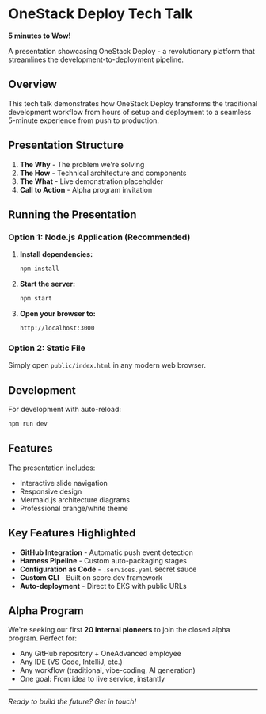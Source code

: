 # OneStack Deploy Tech Talk

**5 minutes to Wow!**

A presentation showcasing OneStack Deploy - a revolutionary platform that streamlines the development-to-deployment pipeline.

## Overview

This tech talk demonstrates how OneStack Deploy transforms the traditional development workflow from hours of setup and deployment to a seamless 5-minute experience from push to production.

## Presentation Structure

1. **The Why** - The problem we're solving
2. **The How** - Technical architecture and components  
3. **The What** - Live demonstration placeholder
4. **Call to Action** - Alpha program invitation

## Running the Presentation

### Option 1: Node.js Application (Recommended)

1. **Install dependencies:**
   ```bash
   npm install
   ```

2. **Start the server:**
   ```bash
   npm start
   ```

3. **Open your browser to:**
   ```
   http://localhost:3000
   ```

### Option 2: Static File

Simply open `public/index.html` in any modern web browser.

## Development

For development with auto-reload:
```bash
npm run dev
```

## Features

The presentation includes:

- Interactive slide navigation
- Responsive design
- Mermaid.js architecture diagrams
- Professional orange/white theme

## Key Features Highlighted

- **GitHub Integration** - Automatic push event detection
- **Harness Pipeline** - Custom auto-packaging stages
- **Configuration as Code** - `.services.yaml` secret sauce
- **Custom CLI** - Built on score.dev framework
- **Auto-deployment** - Direct to EKS with public URLs

## Alpha Program

We're seeking our first **20 internal pioneers** to join the closed alpha program. Perfect for:

- Any GitHub repository + OneAdvanced employee
- Any IDE (VS Code, IntelliJ, etc.)
- Any workflow (traditional, vibe-coding, AI generation)
- One goal: From idea to live service, instantly

---

*Ready to build the future? Get in touch!*
